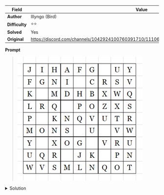 |Field|Value|
|---|---|
|**Author**|Illyngo (Bird)|
|**Difficulty**|⭐⭐|
|**Solved**|Yes|
|**Original**|https://discord.com/channels/1042924100760391710/1110625554476040323/1146614027875794954|

**Prompt**
> ![](../attachments/image3.png) 

<details>
<summary>Solution</summary>
The grid contains all letters from A to Y with each 3x3 subgrid containing sets of consecutive letters

The empty spaces can be filled with 'LETSTRYTIHS' L to R, T to B which not only is a reasonable sentence but also fits with the sudoku criteria alluded by the format of the table

The 'T' and 'I' in the last row are inverted because of the reading convention T to B (read B to T would yield 'LETSTRYTHIS')
</details>
